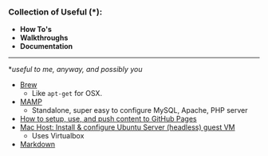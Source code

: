 ### Collection of Useful (*):  

* **How To's**
* **Walkthroughs**
* **Documentation**

___

**useful to me, anyway, and possibly you*

* [Brew](Brew/)
  * Like ```apt-get``` for OSX. 
* [MAMP](MAMP/)
  * Standalone, super easy to configure MySQL, Apache, PHP server 
* [How to setup, use, and push content to GitHub Pages](GitHubProjectPages)
* [Mac Host: Install & configure Ubuntu Server (headless) guest VM](HeadlessUbuntuGuest/)
  * Uses Virtualbox
 * [Markdown](Markdown/)